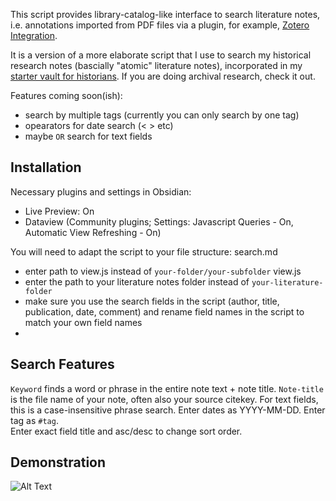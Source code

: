 

This script provides library-catalog-like interface to search literature notes, i.e. annotations imported from PDF files via a plugin, for example, [Zotero Integration](https://github.com/mgmeyers/obsidian-zotero-integration).

It is a version of a more elaborate script that I use to search my historical research notes (bascially "atomic" literature notes), incorporated in my [starter vault for historians](https://github.com/erazlogo/obsidian-history-vault). If you are doing archival research, check it out.

Features coming soon(ish): 
- search by multiple tags (currently you can only search by one tag)
- opearators for date search (< > etc)
- maybe `OR` search for text fields

## Installation

Necessary plugins and settings in Obsidian:
- Live Preview: On
- Dataview (Community plugins; Settings: Javascript Queries - On, Automatic View Refreshing - On)

You will need to adapt the script to your file structure:
search.md 
- enter path to view.js instead of `your-folder/your-subfolder`
view.js 
- enter the path to your literature notes folder instead of `your-literature-folder`
- make sure you use the search fields in the script (author, title, publication, date, comment) and rename field names in the script to match your own field names
- 

## Search Features

`Keyword` finds a word or phrase in the entire note text + note title.
`Note-title` is the file name of your note, often also your source citekey.
For text fields, this is a case-insensitive phrase search. 
Enter dates as YYYY-MM-DD. 
Enter tag as `#tag`.  
Enter exact field title and asc/desc to change sort order.

## Demonstration

![Alt Text](https://publish-01.obsidian.md/access/36bec6aea73b5930cec9761dd7c60012/00%20meta/attachments/search%20literature%20notes.gif)